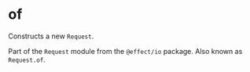 # of

Constructs a new `Request`.

Part of the `Request` module from the `@effect/io` package. Also known as `Request.of`.
